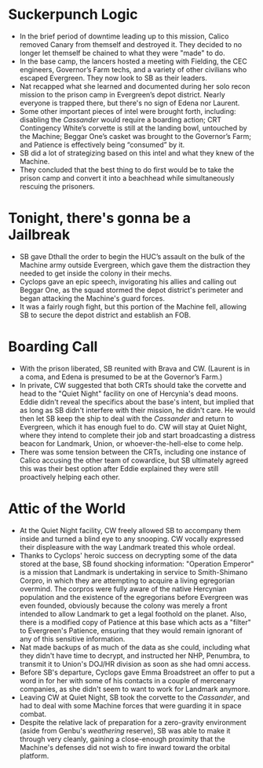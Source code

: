 # Suckerpunch Logic
- In the brief period of downtime leading up to this mission, Calico removed Canary from themself and destroyed it. They decided to no longer let themself be chained to what they were "made" to do.
- In the base camp, the lancers hosted a meeting with Fielding, the CEC engineers, Governor’s Farm techs, and a variety of other civilians who escaped Evergreen. They now look to SB as their leaders.
- Nat recapped what she learned and documented during her solo recon mission to the prison camp in Evergreen’s depot district. Nearly everyone is trapped there, but there's no sign of Edena nor Laurent.
- Some other important pieces of intel were brought forth, including: disabling the *Cassander* would require a boarding action; CRT Contingency White’s corvette is still at the landing bowl, untouched by the Machine; Beggar One’s casket was brought to the Governor’s Farm; and Patience is effectively being “consumed” by it.
- SB did a lot of strategizing based on this intel and what they knew of the Machine.
- They concluded that the best thing to do first would be to take the prison camp and convert it into a beachhead while simultaneously rescuing the prisoners.

# Tonight, there's gonna be a Jailbreak
- SB gave Dthall the order to begin the HUC’s assault on the bulk of the Machine army outside Evergreen, which gave them the distraction they needed to get inside the colony in their mechs.
- Cyclops gave an epic speech, invigorating his allies and calling out Beggar One, as the squad stormed the depot district's perimeter and began attacking the Machine's guard forces.
- It was a fairly rough fight, but this portion of the Machine fell, allowing SB to secure the depot district and establish an FOB.

# Boarding Call
- With the prison liberated, SB reunited with Brava and CW. (Laurent is in a coma, and Edena is presumed to be at the Governor’s Farm.)
- In private, CW suggested that both CRTs should take the corvette and head to the "Quiet Night" facility on one of Hercynia's dead moons. Eddie didn't reveal the specifics about the base's intent, but implied that as long as SB didn't interfere with their mission, he didn't care. He would then let SB keep the ship to deal with the *Cassander* and return to Evergreen, which it has enough fuel to do. CW will stay at Quiet Night, where they intend to complete their job and start broadcasting a distress beacon for Landmark, Union, or whoever-the-hell-else to come help.
- There was some tension between the CRTs, including one instance of Calico accusing the other team of cowardice, but SB ultimately agreed this was their best option after Eddie explained they were still proactively helping each other.

# Attic of the World
- At the Quiet Night facility, CW freely allowed SB to accompany them inside and turned a blind eye to any snooping. CW vocally expressed their displeasure with the way Landmark treated this whole ordeal.
- Thanks to Cyclops' heroic success on decrypting some of the data stored at the base, SB found shocking information: "Operation Emperor" is a mission that Landmark is undertaking in service to Smith-Shimano Corpro, in which they are attempting to acquire a living egregorian overmind. The corpros were fully aware of the native Hercynian population and the existence of the egregorians before Evergreen was even founded, obviously because the colony was merely a front intended to allow Landmark to get a legal foothold on the planet. Also, there is a modified copy of Patience at this base which acts as a "filter" to Evergreen's Patience, ensuring that they would remain ignorant of any of this sensitive information.
- Nat made backups of as much of the data as she could, including what they didn't have time to decrypt, and instructed her NHP, Penumbra, to transmit it to Union's DOJ/HR division as soon as she had omni access.
- Before SB's departure, Cyclops gave Emma Broadstreet an offer to put a word in for her with some of his contacts in a couple of mercenary companies, as she didn't seem to want to work for Landmark anymore.
- Leaving CW at Quiet Night, SB took the corvette to the *Cassander*, and had to deal with some Machine forces that were guarding it in space combat.
- Despite the relative lack of preparation for a zero-gravity environment (aside from Genbu's *weathering* reserve), SB was able to make it through very cleanly, gaining a close-enough proximity that the Machine's defenses did not wish to fire inward toward the orbital platform.
